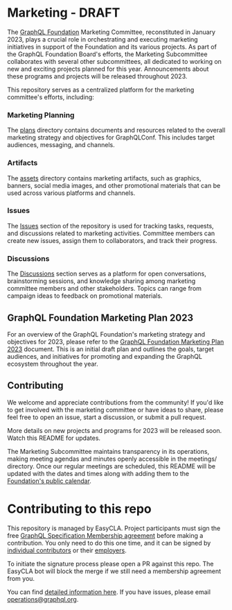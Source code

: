 # Marketing - DRAFT

The [GraphQL Foundation](https://graphq.org/foundation) Marketing Committee, reconstituted in January 2023, plays a crucial role in orchestrating and executing marketing initiatives in support of the Foundation and its various projects. As part of the GraphQL Foundation Board's efforts, the Marketing Subcommittee collaborates with several other subcommittees, all dedicated to working on new and exciting projects planned for this year. Announcements about these programs and projects will be released throughout 2023.

This repository serves as a centralized platform for the marketing committee's efforts, including:

### Marketing Planning

The [plans](https://github.com/graphql/marketing/plans) directory contains documents and resources related to the overall marketing strategy and objectives for GraphQLConf. This includes target audiences, messaging, and channels.

### Artifacts

The [assets](https://github.com/graphql/marketing/assets) directory contains marketing artifacts, such as graphics, banners, social media images, and other promotional materials that can be used across various platforms and channels.

### Issues

The [Issues](https://github.com/graphql/marketing/issues) section of the repository is used for tracking tasks, requests, and discussions related to marketing activities. Committee members can create new issues, assign them to collaborators, and track their progress.

### Discussions

The [Discussions](https://github.com/graphql/marketing/discussions) section serves as a platform for open conversations, brainstorming sessions, and knowledge sharing among marketing committee members and other stakeholders. Topics can range from campaign ideas to feedback on promotional materials.

## GraphQL Foundation Marketing Plan 2023

For an overview of the GraphQL Foundation's marketing strategy and objectives for 2023, please refer to the [GraphQL Foundation Marketing Plan 2023](https://github.com/graphql/marketing/blob/main/plans/2023_marketing.md) document. This is an initial draft plan and outlines the goals, target audiences, and initiatives for promoting and expanding the GraphQL ecosystem throughout the year.

## Contributing

We welcome and appreciate contributions from the community! If you'd like to get involved with the marketing committee or have ideas to share, please feel free to open an issue, start a discussion, or submit a pull request.

More details on new projects and programs for 2023 will be released soon. Watch this README for updates.

The Marketing Subcommittee maintains transparency in its operations, making meeting agendas and minutes openly accessible in the meetings/ directory. Once our regular meetings are scheduled, this README will be updated with the dates and times along with adding them to the [Foundation's public calendar](https://calendar.google.com/calendar/u/0/embed?src=linuxfoundation.org_ik79t9uuj2p32i3r203dgv5mo8@group.calendar.google.com).

# Contributing to this repo

This repository is managed by EasyCLA. Project participants must sign the free [GraphQL Specification Membership agreement](https://preview-spec-membership.graphql.org) before making a contribution. You only need to do this one time, and it can be signed by [individual contributors](http://individual-spec-membership.graphql.org/) or their [employers](http://corporate-spec-membership.graphql.org/).

To initiate the signature process please open a PR against this repo. The EasyCLA bot will block the merge if we still need a membership agreement from you.

You can find [detailed information here](https://github.com/graphql/graphql-wg/tree/main/membership). If you have issues, please email [operations@graphql.org](mailto:operations@graphql.org).

[https://calendar.google.com/calendar/u/0/embed?src=linuxfoundation.org_ik79t9uuj2p32i3r203dgv5mo8@group.calendar.google.com]: https://calendar.google.com/calendar/u/0/embed?src=linuxfoundation.org_ik79t9uuj2p32i3r203dgv5mo8@group.calendar.google.com